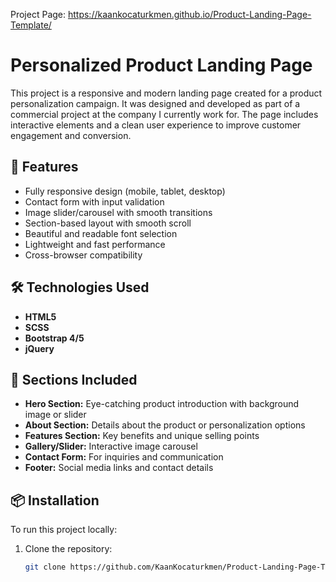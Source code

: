 Project Page: https://kaankocaturkmen.github.io/Product-Landing-Page-Template/
# Personalized Product Landing Page

This project is a responsive and modern landing page created for a product personalization campaign. It was designed and developed as part of a commercial project at the company I currently work for. The page includes interactive elements and a clean user experience to improve customer engagement and conversion.

## 🚀 Features

- Fully responsive design (mobile, tablet, desktop)
- Contact form with input validation
- Image slider/carousel with smooth transitions
- Section-based layout with smooth scroll
- Beautiful and readable font selection
- Lightweight and fast performance
- Cross-browser compatibility

## 🛠️ Technologies Used

- **HTML5**
- **SCSS**
- **Bootstrap 4/5**
- **jQuery**

## 📸 Sections Included

- **Hero Section:** Eye-catching product introduction with background image or slider
- **About Section:** Details about the product or personalization options
- **Features Section:** Key benefits and unique selling points
- **Gallery/Slider:** Interactive image carousel
- **Contact Form:** For inquiries and communication
- **Footer:** Social media links and contact details

## 📦 Installation

To run this project locally:

1. Clone the repository:
   ```bash
   git clone https://github.com/KaanKocaturkmen/Product-Landing-Page-Template.git
